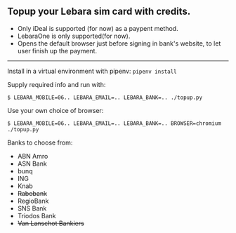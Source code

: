 Topup your Lebara sim card with credits.
------------------
* Only iDeal is supported (for now) as a paypent method.
* LebaraOne is only supported(for now).
* Opens the default browser just before signing in bank's website, to let user finish up the payment.
------------------
Install in a virtual environment with pipenv:
`pipenv install`

Supply required info and run with:
```
$ LEBARA_MOBILE=06.. LEBARA_EMAIL=.. LEBARA_BANK=.. ./topup.py
```

Use your own choice of browser:
```
$ LEBARA_MOBILE=06.. LEBARA_EMAIL=.. LEBARA_BANK=.. BROWSER=chromium ./topup.py
```

Banks to choose from:
- ABN Amro
- ASN Bank
- bunq
- ING
- Knab
- ~~Rabobank~~
- RegioBank
- SNS Bank
- Triodos Bank
- ~~Van Lanschot Bankiers~~
